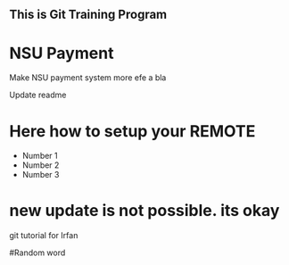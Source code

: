 ## This is Git Training Program

# NSU Payment
Make NSU payment system more efe a bla  

Update readme

# Here how to setup your REMOTE 

 * Number 1
 * Number 2
 * Number 3 

# new update is not possible. its okay


git tutorial for Irfan


#Random word
